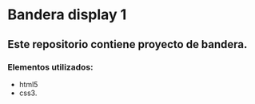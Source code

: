 #  Bandera display 1 

 ## Este repositorio contiene proyecto de bandera.
 ### Elementos utilizados:
* html5 
* css3.
